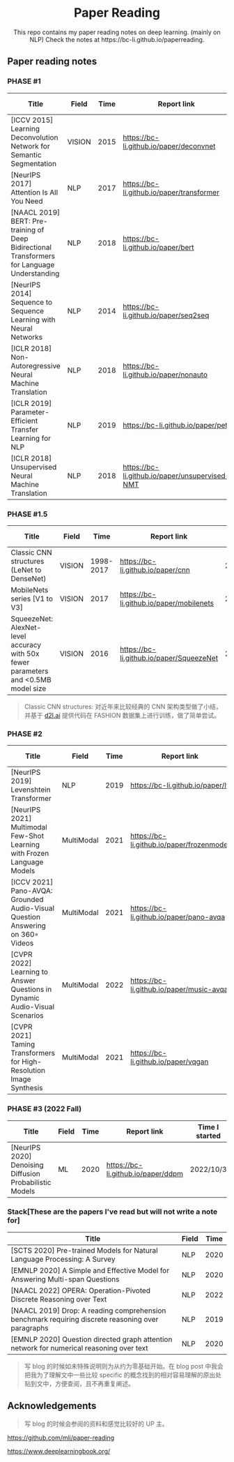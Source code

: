  <h1 align="center">Paper Reading</h1>

<div align="center"> 
  This repo contains my paper reading notes on deep learning. (mainly on NLP)
  Check the notes at https://bc-li.github.io/paperreading.
</div>

## Paper reading notes
### PHASE #1
| Title                                                        | Field | Time | Report link                       | Time I started | Status      |
| ------------------------------------------------------------ | ----- | ---- | --------------------------------- | ----------- | ----------- |
| [ICCV 2015] Learning Deconvolution Network for Semantic Segmentation | VISION   | 2015 | https://bc-li.github.io/paper/deconvnet | 2021/5/17 | Done |
| [NeurIPS 2017] Attention Is All You Need                     | NLP   | 2017 | https://bc-li.github.io/paper/transformer | 2021/12/11 | Done |
| [NAACL 2019] BERT: Pre-training of Deep Bidirectional Transformers for Language Understanding | NLP   | 2018 | https://bc-li.github.io/paper/bert         | 2021/12/15 | Done       |
| [NeurIPS 2014] Sequence to Sequence Learning with Neural Networks | NLP   | 2014 | https://bc-li.github.io/paper/seq2seq      | 2022/1/21 | Done  |
| [ICLR 2018] Non-Autoregressive Neural Machine Translation | NLP | 2018 | https://bc-li.github.io/paper/nonauto | 2022/1/24 | Done |
| [ICLR 2019] Parameter-Efficient Transfer Learning for NLP | NLP | 2019 | https://bc-li.github.io/paper/petl | 2022/2/2 | Done |
| [ICLR 2018] Unsupervised Neural Machine Translation | NLP | 2018 | https://bc-li.github.io/paper/unsupervised-NMT | 2022/2/4 | Done |

### PHASE #1.5 

| Title                  | Field  | Time      | Report link                       | Time I started | Status  |
| ---------------------- | ------ | --------- | --------------------------------- | -------------- | ------- |
| Classic CNN structures (LeNet to DenseNet) | VISION | 1998-2017 | https://bc-li.github.io/paper/cnn | 2022/2/25      | Done |
| MobileNets series [V1 to V3] | VISION   | 2017 |  https://bc-li.github.io/paper/mobilenets | 2022/3/10 | Done |
| SqueezeNet: AlexNet-level accuracy with 50x fewer parameters and <0.5MB model size | VISION   | 2016 |  https://bc-li.github.io/paper/SqueezeNet | 2022/3/10 | Dropped |
> Classic CNN structures: 对近年来比较经典的 CNN 架构类型做了小结，并基于 [d2l.ai](d2l.ai) 提供代码在 FASHION 数据集上进行训练，做了简单尝试。

### PHASE #2

| Title                                                        | Field | Time | Report link                       | Time I started | Status      |
| ------------------------------------------------------------ | ----- | ---- | --------------------------------- | ----------- | ----------- |
| [NeurIPS 2019] Levenshtein Transformer | NLP | 2019 | https://bc-li.github.io/paper/lt | 2022/2/15 | 70% |
| [NeurIPS 2021] Multimodal Few-Shot Learning with Frozen Language Models | MultiModal | 2021 | https://bc-li.github.io/paper/frozenmodel | 2022/4/6 | 50% |
| [ICCV 2021] Pano-AVQA: Grounded Audio-Visual Question Answering on 360◦ Videos | MultiModal | 2021 | https://bc-li.github.io/paper/pano-avqa | 2022/4/15 | Pending |
| [CVPR 2022] Learning to Answer Questions in Dynamic Audio-Visual Scenarios | MultiModal | 2022 | https://bc-li.github.io/paper/music-avqa | 2022/4/15 | 80% |
| [CVPR 2021] Taming Transformers for High-Resolution Image Synthesis | MultiModal | 2021 | https://bc-li.github.io/paper/vqgan | 2022/8/4 | Done |

### PHASE #3 (2022 Fall)
| Title                                                        | Field | Time | Report link                       | Time I started | Status      |
| ------------------------------------------------------------ | ----- | ---- | --------------------------------- | ----------- | ----------- |
| [NeurIPS 2020] Denoising Diffusion Probabilistic Models | ML | 2020 | https://bc-li.github.io/paper/ddpm | 2022/10/3 | Pending |




### Stack[These are the papers I've read but will not write a note for]

| Title                                                        | Field | Time | 
| ------------------------------------------------------------ | ----- | ---- | 
| [SCTS 2020] Pre-trained Models for Natural Language Processing: A Survey | NLP   | 2020 |
| [EMNLP 2020] A Simple and Effective Model for Answering Multi-span Questions | NLP   | 2020 |
| [NAACL 2022] OPERA: Operation-Pivoted Discrete Reasoning over Text | NLP| 2022|
| [NAACL 2019] Drop: A reading comprehension benchmark requiring discrete reasoning over paragraphs | NLP| 2019|
| [EMNLP 2020] Question directed graph attention network for numerical reasoning over text | NLP| 2020|

> 写 blog 的时候如未特殊说明则为从约为零基础开始。在 blog post 中我会把我为了理解文中一些比较 specific 的概念找到的相对容易理解的原出处贴到文中，方便查阅，且不再重复阐述。


## Acknowledgements

> 写 blog 的时候会参阅的资料和感觉比较好的 UP 主。

https://github.com/mli/paper-reading

https://www.deeplearningbook.org/

